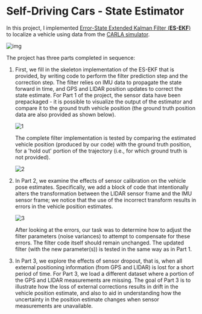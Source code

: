 

# Self-Driving Cars - State Estimator

In this project, I implemented [Error-State Extended Kalman Filter (**ES-EKF**)](https://ieeexplore.ieee.org/document/4420951) to localize a vehicle using data from the [CARLA simulator](https://carla.org/).   

![img](0)

The project has three parts completed in sequence:  

1.  First, we fill in the skeleton implementation of the ES-EKF that is provided, by writing code to perform the filter prediction step and the correction step. The filter relies on IMU data to propagate the state forward in time, and GPS and LIDAR position updates to correct the state estimate. For Part 1 of the project, the sensor data have been prepackaged - it is possible to visualize the output of the estimator and compare it to the ground truth vehicle position (the ground truth position data are also provided as shown below). 

	![1](.)

	The complete filter implementation is tested by comparing the estimated vehicle position (produced by our code) with the ground truth position, for a 'hold out' portion of the trajectory (i.e., for which ground truth is not provided).

	![2](.)
    
2.  In Part 2, we examine the effects of sensor calibration on the vehicle pose estimates. Specifically, we add a block of code that intentionally alters the transformation between the LIDAR sensor frame and the IMU sensor frame; we notice that the use of the incorrect transform results in errors in the vehicle position estimates.
	
	![3](.)
	
	After looking at the errors, our task was to determine how to adjust the filter parameters (noise variances) to attempt to compensate for these errors. The filter code itself should remain unchanged. The updated filter (with the new parameter(s)) is tested in the same way as in Part 1.
    
3.  In Part 3, we explore the effects of sensor dropout, that is, when all external positioning information (from GPS and LIDAR) is lost for a short period of time. For Part 3, we load a different dataset where a portion of the GPS and LIDAR measurements are missing. The goal of Part 3 is to illustrate how the loss of external corrections results in drift in the vehicle position estimate, and also to aid in understanding how the uncertainty in the position estimate changes when sensor measurements are unavailable.